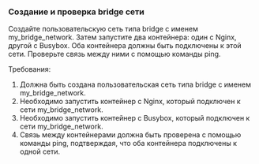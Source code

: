 
### Создание и проверка bridge сети

Создайте пользовательскую сеть типа bridge с именем my_bridge_network. Затем запустите два контейнера: один с Nginx, другой с Busybox. Оба контейнера должны быть подключены к этой сети. Проверьте связь между ними с помощью команды ping.

Требования:
1. Должна быть создана пользовательская сеть типа bridge с именем my_bridge_network. 
2. Необходимо запустить контейнер с Nginx, который подключен к сети my_bridge_network. 
3. Необходимо запустить контейнер с Busybox, который подключен к сети my_bridge_network. 
4. Связь между контейнерами должна быть проверена с помощью команды ping, подтверждая, что оба контейнера подключены к одной сети.